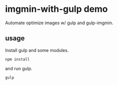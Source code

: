 # imgmin-with-gulp demo

Automate optimize images w/ gulp and gulp-imgmin.

## usage

Install gulp and some modules.

	npm install

and run gulp.

	gulp


